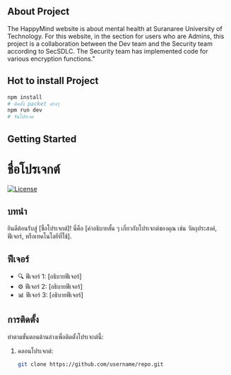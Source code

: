## About Project





The HappyMind website is about mental health at Suranaree University of Technology. For this website, in the section for users who are Admins, this project is a collaboration between the Dev team and the Security team according to SecSDLC. The Security team has implemented code for various encryption functions."



## Hot to install Project




```bash
npm install 
# ติดตั้ง packet ต่างๆ
npm run dev 
# รันโปรเจค
```



## Getting Started



# ชื่อโปรเจกต์

[![License](https://img.shields.io/badge/license-MIT-brightgreen.svg)](LICENSE)

## บทนำ

ยินดีต้อนรับสู่ [ชื่อโปรเจกต์]! นี่คือ [คำอธิบายสั้น ๆ เกี่ยวกับโปรเจกต์ของคุณ เช่น วัตถุประสงค์, ฟีเจอร์, หรือเทคโนโลยีที่ใช้].

## ฟีเจอร์

- 🔍 ฟีเจอร์ 1: [อธิบายฟีเจอร์]
- ⚙️ ฟีเจอร์ 2: [อธิบายฟีเจอร์]
- 📊 ฟีเจอร์ 3: [อธิบายฟีเจอร์]

## การติดตั้ง

ทำตามขั้นตอนด้านล่างเพื่อติดตั้งโปรเจกต์นี้:

1. คลอนโปรเจกต์:
   ```bash
   git clone https://github.com/username/repo.git
